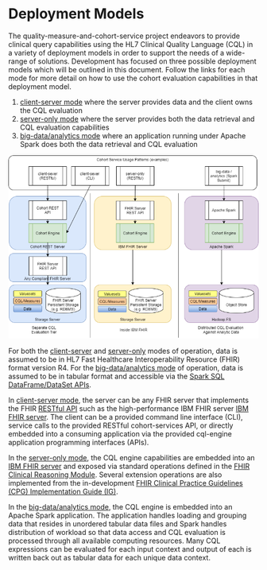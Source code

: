 
# Deployment Models

The quality-measure-and-cohort-service project endeavors to provide clinical query capabilities using the HL7 Clinical Quality Language (CQL) in a variety of deployment models in order to support the needs of a wide-range of solutions. Development has focused on three possible deployment models which will be outlined in this document. Follow the links for each mode for more detail on how to use the cohort evaluation capabilities in that deployment model. 

1) [client-server mode](client-server-guide.md) where the server provides data and the client owns the CQL evaluation
2) [server-only mode](sever-only-guide.md) where the server provides both the data retrieval and CQL evaluation capabilities
3) [big-data/analytics mode](spark-user-guide.md) where an application running under Apache Spark does both the data retrieval and CQL evaluation

![](CohortEvaluationModels.png)

For both the [client-server](client-server-guide.md) and [server-only](sever-only-guide.md) modes of operation, data is assumed to be in HL7 Fast Healthcare Interoperability Resource (FHIR) format version R4. For the [big-data/analytics mode](spark-user-guide.md) of operation, data is assumed to be in tabular format and accessible via the [Spark SQL DataFrame/DataSet APIs](https://spark.apache.org/docs/latest/sql-programming-guide.html).

In [client-server mode](client-server-guide.md), the server can be any FHIR server that implements the FHIR [RESTful API](https://www.hl7.org/fhir/http.html) such as the high-performance IBM FHIR server [IBM FHIR server](https://github.com/IBM/FHIR). The client can be a provided command line interface (CLI), service calls to the provided RESTful cohort-services API, or directly embedded into a consuming application via the provided cql-engine application programming interfaces (APIs).

In the [server-only mode](sever-only-guide.md), the CQL engine capabilities are embedded into an [IBM FHIR server](https://github.com/IBM/FHIR) and exposed via standard operations defined in the [FHIR Clinical Reasoning Module](http://www.hl7.org/fhir/clinicalreasoning-module.html). Several extension operations are also implemented from the in-development [FHIR Clinical Practice Guidelines (CPG) Implementation Guide (IG)](https://build.fhir.org/ig/HL7/cqf-recommendations/).

In the [big-data/analytics mode](spark-user-guide.md), the CQL engine is embedded into an Apache Spark application. The application handles loading and grouping data that resides in unordered tabular data files and Spark handles distribution of workload so that data access and CQL evaluation is processed through all available computing resources. Many CQL expressions can be evaluated for each input context and output of each is written back out as tabular data for each unique data context.

